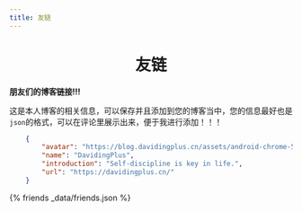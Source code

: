 ```yaml
---
title: 友链
---
```


<meta name="referrer" content="no-referrer"/>

# <center>友链</center>

**朋友们的博客链接!!!**

这是本人博客的相关信息，可以保存并且添加到您的博客当中，您的信息最好也是`json`的格式，可以在评论里展示出来，便于我进行添加！！！

~~~json
    {
        "avatar": "https://blog.davidingplus.cn/assets/android-chrome-512x512.webp",
        "name": "DavidingPlus",
        "introduction": "Self-discipline is key in life.",
        "url": "https://davidingplus.cn/"
    }
~~~

{% friends _data/friends.json %}

